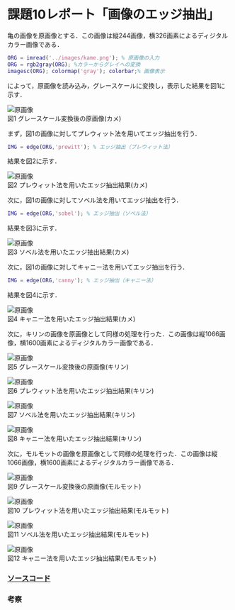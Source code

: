 # 課題10レポート「画像のエッジ抽出」

亀の画像を原画像とする．この画像は縦244画像，横326画素によるディジタルカラー画像である．
```matlab
ORG = imread('../images/kame.png'); % 原画像の入力
ORG = rgb2gray(ORG); %カラーからグレイへの変換
imagesc(ORG); colormap('gray'); colorbar;% 画像表示
```
によって，原画像を読み込み，グレースケールに変換し，表示した結果を図1に示す．

![原画像](https://github.com/suke123/matlab_image_processing/blob/master/%E8%AA%B2%E9%A1%8C10/images/kame0.png)  
図1 グレースケール変換後の原画像(カメ)

まず，図1の画像に対してプレウィット法を用いてエッジ抽出を行う．

```matlab
IMG = edge(ORG,'prewitt'); % エッジ抽出（プレウィット法）
```

結果を図2に示す．

![原画像](https://github.com/suke123/matlab_image_processing/blob/master/%E8%AA%B2%E9%A1%8C10/images/kame1.png)  
図2 プレウィット法を用いたエッジ抽出結果(カメ)

次に，図1の画像に対してソベル法を用いてエッジ抽出を行う．

```matlab
IMG = edge(ORG,'sobel'); % エッジ抽出（ソベル法）
```

結果を図3に示す．

![原画像](https://github.com/suke123/matlab_image_processing/blob/master/%E8%AA%B2%E9%A1%8C10/images/kame2.png)  
図3 ソベル法を用いたエッジ抽出結果(カメ)

次に，図1の画像に対してキャニー法を用いてエッジ抽出を行う．

```matlab
IMG = edge(ORG,'canny'); % エッジ抽出（キャニー法）
```

結果を図4に示す．

![原画像](https://github.com/suke123/matlab_image_processing/blob/master/%E8%AA%B2%E9%A1%8C10/images/kame3.png)  
図4 キャニー法を用いたエッジ抽出結果(カメ)

次に，キリンの画像を原画像として同様の処理を行った．この画像は縦1066画像，横1600画素によるディジタルカラー画像である．

![原画像](https://github.com/suke123/matlab_image_processing/blob/master/%E8%AA%B2%E9%A1%8C10/images/giraffe0.png)  
図5 グレースケール変換後の原画像(キリン)

![原画像](https://github.com/suke123/matlab_image_processing/blob/master/%E8%AA%B2%E9%A1%8C10/images/giraffe1.png)  
図6 プレウィット法を用いたエッジ抽出結果(キリン)

![原画像](https://github.com/suke123/matlab_image_processing/blob/master/%E8%AA%B2%E9%A1%8C10/images/giraffe2.png)  
図7 ソベル法を用いたエッジ抽出結果(キリン)

![原画像](https://github.com/suke123/matlab_image_processing/blob/master/%E8%AA%B2%E9%A1%8C10/images/giraffe3.png)  
図8 キャニー法を用いたエッジ抽出結果(キリン)

次に，モルモットの画像を原画像として同様の処理を行った．この画像は縦1066画像，横1600画素によるディジタルカラー画像である．

![原画像](https://github.com/suke123/matlab_image_processing/blob/master/%E8%AA%B2%E9%A1%8C10/images/molmot0.png)  
図9 グレースケール変換後の原画像(モルモット)

![原画像](https://github.com/suke123/matlab_image_processing/blob/master/%E8%AA%B2%E9%A1%8C10/images/molmot1.png)  
図10 プレウィット法を用いたエッジ抽出結果(モルモット)

![原画像](https://github.com/suke123/matlab_image_processing/blob/master/%E8%AA%B2%E9%A1%8C10/images/molmot2.png)  
図11 ソベル法を用いたエッジ抽出結果(モルモット)

![原画像](https://github.com/suke123/matlab_image_processing/blob/master/%E8%AA%B2%E9%A1%8C10/images/molmot3.png)  
図12 キャニー法を用いたエッジ抽出結果(モルモット)

### [ソースコード](https://github.com/suke123/matlab_image_processing/blob/master/%E8%AA%B2%E9%A1%8C1/kadai1.m)

### 考察

